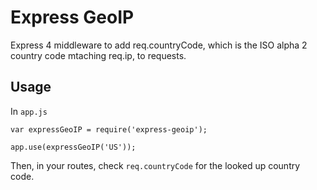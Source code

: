 # Express GeoIP

Express 4 middleware to add req.countryCode, which is the ISO alpha 2 country code mtaching req.ip, to requests.

## Usage

In `app.js`

	var expressGeoIP = require('express-geoip');

	app.use(expressGeoIP('US'));

Then, in your routes, check `req.countryCode` for the looked up country code.


